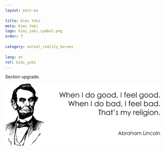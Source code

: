 ```yaml
---
layout: post-ea

title: Kimi Yoki
meta: Kimi Yoki
logo: kimi_yoki_symbol.png
order: 7

category: unreal_reality_heroes

lang: en
ref: kimi_yoki
---
```


Section upgrade.

<a data-fancybox="gallery" href="/img/programming/Lincoln.png"><img src="/img/programming/Lincoln.png" alt=""></a>

